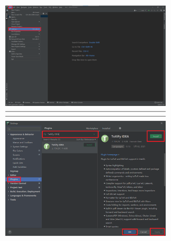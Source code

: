 ![](https://github.com/FlorianGu/latex-on-pycharm/blob/main/picture/01.png)
***
***
![](https://github.com/FlorianGu/latex-on-pycharm/blob/main/picture/02.png)
